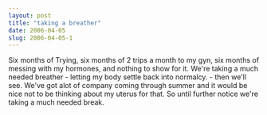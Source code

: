 ```yaml
---
layout: post
title: "taking a breather"
date: 2006-04-05
slug: 2006-04-05-1
---
```


Six months of Trying, six months of 2 trips a month to my gyn, six months of messing with my hormones, and nothing to show for it.  We&apos;re taking a much needed breather - letting my body settle back into normalcy.  - then we&apos;ll see.  We&apos;ve got alot of company coming through summer and it would be nice not to be thinking about my uterus for that.  So until further notice we&apos;re taking a much needed break.


